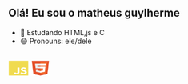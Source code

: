 ## Olá! Eu sou o matheus guylherme

- 🌱 Estudando HTML,js e C
- 😄 Pronouns: ele/dele

 <div style="display: inline_block"><br>
  <img align="center" alt="" height="30" width="40" src="https://raw.githubusercontent.com/devicons/devicon/master/icons/javascript/javascript-plain.svg">
  <img align="center" alt="" height="30" width="40" src="https://raw.githubusercontent.com/devicons/devicon/master/icons/html5/html5-original.svg">
 
            
 </div>




